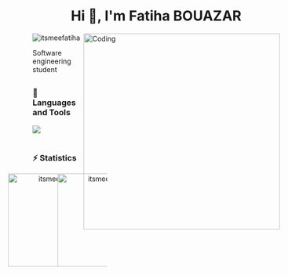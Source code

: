 <h1 align="center">Hi 👋, I'm Fatiha BOUAZAR</h1>
<img align="right" alt="Coding" width="400" src="https://i.pinimg.com/originals/bd/f3/4b/bdf34b4cc9b48276854fb78466bc5cdd.gif"/>

<p align="left"> <img src="https://komarev.com/ghpvc/?username=itsmeefatiha&label=Profile%20views&color=0e75b6&style=flat" alt="itsmeefatiha" /> </p>



<p>Software engineering student</p>

##

### 🧰 Languages and Tools

<div>

  <a href="https://slillicons.dev">
    <img src="https://skillicons.dev/icons?i=java,spring,c,html,css,bootstrap,mysql,php,laravel,javascript,python,django,androidstudio,flutter,react,fastapi,linux,docker,github,git,figma,vue"/><br>
  </a> 
 
</div>



#
### ⚡ Statistics 

<div align="center" style="display:flex;flex-direction:row;justify-content:center;">
  <img  height="190" src="https://github-readme-stats.vercel.app/api/top-langs?username=itsmeefatiha&show_icons=true&locale=en&layout=compact" alt="itsmeefatiha" style="margin: 0" />
  <img  height="190" src="https://github-readme-stats.vercel.app/api?username=itsmeefatiha&show_icons=true&locale=en" alt="itsmeefatiha"  style="margin: 0"/>

</div>


#

<!--<div align="center">
  <img  height="200"src="https://github-readme-streak-stats.herokuapp.com/?user=itsmeefatiha" alt="itsmeefatiha" />
</div> -->

